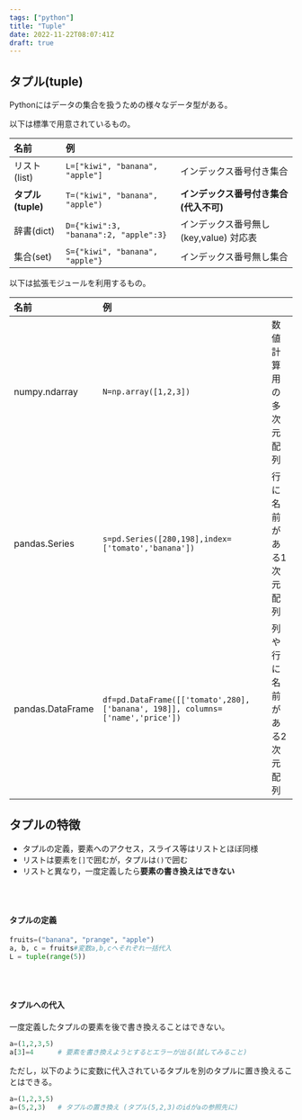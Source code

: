 ```yaml
---
tags: ["python"]
title: "Tuple"
date: 2022-11-22T08:07:41Z
draft: true
---
```


## タプル(tuple)

</div>

Pythonにはデータの集合を扱うための様々なデータ型がある。

以下は標準で用意されているもの。

| 名前       |    例                       |                                                      |
|:-------------|:----------------------------|:------------------------------------------------------|
| リスト(list)   | ``L=["kiwi", "banana", "apple"]``  | インデックス番号付き集合               |
| **タプル(tuple)** | ``T=("kiwi", "banana", "apple")`` | **インデックス番号付き集合(代入不可)**    |
| 辞書(dict)  | ``D={"kiwi":3, "banana":2, "apple":3}`` | インデックス番号無し (key,value) 対応表 |
| 集合(set)   | ``S={"kiwi", "banana", "apple"}``     | インデックス番号無し集合                |

以下は拡張モジュールを利用するもの。

| 名前       |    例                       |                                                      |
|:-------------|:----------------------------|:------------------------------------------------------|
| numpy.ndarray   | ``N=np.array([1,2,3])``  | 数値計算用の多次元配列 |
| pandas.Series | ``s=pd.Series([280,198],index=['tomato','banana'])``      | 行に名前がある1次元配列       |
| pandas.DataFrame | ``df=pd.DataFrame([['tomato',280],['banana', 198]], columns=['name','price'])`` | 列や行に名前がある2次元配列       |


## タプルの特徴

- タプルの定義，要素へのアクセス，スライス等はリストとほぼ同様
- リストは要素を`[]`で囲むが，タプルは`()`で囲む
- リストと異なり，一度定義したら**要素の書き換えはできない**

<br><br>

#### タプルの定義
```python
fruits=("banana", "prange", "apple")
a, b, c = fruits#変数a,b,cへそれぞれ一括代入
L = tuple(range(5))
```

<br><br>

#### タプルへの代入

一度定義したタプルの要素を後で書き換えることはできない。
```python
a=(1,2,3,5)
a[3]=4      # 要素を書き換えようとするとエラーが出る(試してみること)
```
ただし，以下のように変数に代入されているタプルを別のタプルに置き換えることはできる。
```python
a=(1,2,3,5)
a=(5,2,3)   # タプルの置き換え (タプル(5,2,3)のidがaの参照先に)
```